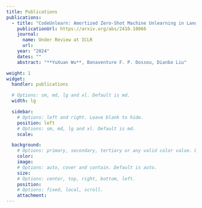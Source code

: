 ```yaml
---
title: Publications
publications:
  - title: "CodeUnlearn: Amortized Zero-Shot Machine Unlearning in Language Models Using Discrete Concept."
    publicationUrl: https://arxiv.org/abs/2410.10866
    journal:
      name: Under Review at ICLR
      url: 
    year: "2024"
    dates: ""
    abstract: "**YuXuan Wu**, Bonaventure F. P. Dossou, Dianbo Liu"

weight: 1
widget:
  handler: publications

  # Options: sm, md, lg and xl. Default is md.
  width: lg

  sidebar:
    # Options: left and right. Leave blank to hide.
    position: left
    # Options: sm, md, lg and xl. Default is md.
    scale:

  background:
    # Options: primary, secondary, tertiary or any valid color value. Default is primary.
    color:
    image:
    # Options: auto, cover and contain. Default is auto.
    size:
    # Options: center, top, right, bottom, left.
    position:
    # Options: fixed, local, scroll.
    attachment:
---
```

